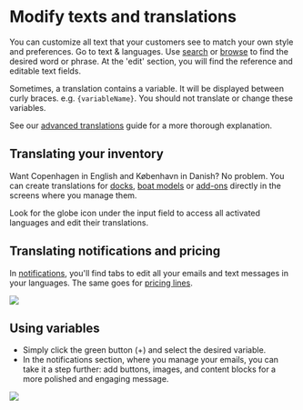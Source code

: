 # Modify texts and translations

You can customize all text that your customers see to match your own style and preferences. Go to text & languages. Use [search](https://dashboard.letsbook.app/localization) or [browse](https://dashboard.letsbook.app/localization/browse) to find the desired word or phrase. At the 'edit' section, you will find the reference and editable text fields.

Sometimes, a translation contains a variable. It will be displayed between curly braces. e.g. `{variableName}`. You should not translate or change these variables.

See our [advanced translations](./advanced-translations.md) guide for a more thorough explanation.

## Translating your inventory

Want Copenhagen in English and København in Danish? No problem. You can create translations for [docks](https://dashboard.letsbook.app/docks), [boat models](https://dashboard.letsbook.app/models) or [add-ons](https://dashboard.letsbook.app/add-ons) directly in the screens where you manage them.

Look for the globe icon under the input field to access all activated languages and edit their translations.

## Translating notifications and pricing

In [notifications](https://dashboard.letsbook.app/notifications), you'll find tabs to edit all your emails and text messages in your languages. The same goes for [pricing lines](https://dashboard.letsbook.app/pricing).

![](https://d33v4339jhl8k0.cloudfront.net/docs/assets/5ec3f479042863474d1b00dc/images/675aff7c4f71c4165f9d3b73/file-FiH60GNGKm.png)

## Using variables

- Simply click the green button (+) and select the desired variable.
- In the notifications section, where you manage your emails, you can take it a step further: add buttons, images, and content blocks for a more polished and engaging message.

![](https://d33v4339jhl8k0.cloudfront.net/docs/assets/5ec3f479042863474d1b00dc/images/675c3548501f35203b1fb3b2/file-0IaYnNYUOl.png)
